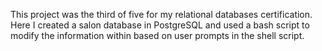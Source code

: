 This project was the third of five for my relational databases certification. Here I created a salon database in PostgreSQL and used a bash script to modify the information within based on user prompts in the shell script.

